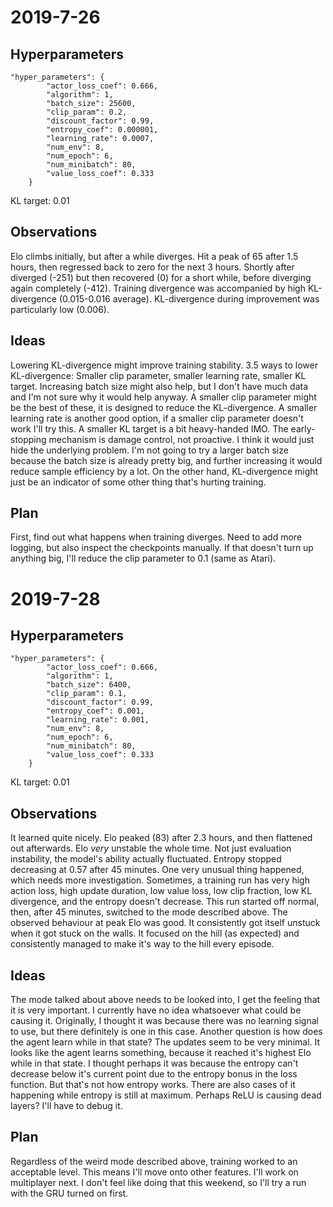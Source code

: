 # 2019-7-26
## Hyperparameters
```
"hyper_parameters": {
        "actor_loss_coef": 0.666,
        "algorithm": 1,
        "batch_size": 25600,
        "clip_param": 0.2,
        "discount_factor": 0.99,
        "entropy_coef": 0.000001,
        "learning_rate": 0.0007,
        "num_env": 8,
        "num_epoch": 6,
        "num_minibatch": 80,
        "value_loss_coef": 0.333
    }
```
KL target: 0.01

## Observations
Elo climbs initially, but after a while diverges.
Hit a peak of 65 after 1.5 hours, then regressed back to zero for the next 3 hours. Shortly after diverged (-251) but then recovered (0) for a short while, before diverging again completely (-412).
Training divergence was accompanied by high KL-divergence (0.015-0.016 average). KL-divergence during improvement was particularly low (0.006).

## Ideas
Lowering KL-divergence might improve training stability.
3.5 ways to lower KL-divergence: Smaller clip parameter, smaller learning rate, smaller KL target. Increasing batch size might also help, but I don't have much data and I'm not sure why it would help anyway.
A smaller clip parameter might be the best of these, it is designed to reduce the KL-divergence.
A smaller learning rate is another good option, if a smaller clip parameter doesn't work I'll try this.
A smaller KL target is a bit heavy-handed IMO. The early-stopping mechanism is damage control, not proactive. I think it would just hide the underlying problem.
I'm not going to try a larger batch size because the batch size is already pretty big, and further increasing it would reduce sample efficiency by a lot.
On the other hand, KL-divergence might just be an indicator of some other thing that's hurting training.

## Plan
First, find out what happens when training diverges.
Need to add more logging, but also inspect the checkpoints manually.
If that doesn't turn up anything big, I'll reduce the clip parameter to 0.1 (same as Atari).

# 2019-7-28
## Hyperparameters
```
"hyper_parameters": {
        "actor_loss_coef": 0.666,
        "algorithm": 1,
        "batch_size": 6400,
        "clip_param": 0.1,
        "discount_factor": 0.99,
        "entropy_coef": 0.001,
        "learning_rate": 0.001,
        "num_env": 8,
        "num_epoch": 6,
        "num_minibatch": 80,
        "value_loss_coef": 0.333
    }
```
KL target: 0.01

## Observations
It learned quite nicely.
Elo peaked (83) after 2.3 hours, and then flattened out afterwards.
Elo *very* unstable the whole time. Not just evaluation instability, the model's ability actually fluctuated.
Entropy stopped decreasing at 0.57 after 45 minutes.
One very unusual thing happened, which needs more investigation.
Sometimes, a training run has very high action loss, high update duration, low value loss, low clip fraction, low KL divergence, and the entropy doesn't decrease.
This run started off normal, then, after 45 minutes, switched to the mode described above.
The observed behaviour at peak Elo was good.
It consistently got itself unstuck when it got stuck on the walls.
It focused on the hill (as expected) and consistently managed to make it's way to the hill every episode.

## Ideas
The mode talked about above needs to be looked into, I get the feeling that it is very important.
I currently have no idea whatsoever what could be causing it.
Originally, I thought it was because there was no learning signal to use, but there definitely is one in this case.
Another question is how does the agent learn while in that state? The updates seem to be very minimal.
It looks like the agent learns something, because it reached it's highest Elo while in that state.
I thought perhaps it was because the entropy can't decrease below it's current point due to the entropy bonus in the loss function.
But that's not how entropy works. There are also cases of it happening while entropy is still at maximum.
Perhaps ReLU is causing dead layers?
I'll have to debug it.

## Plan
Regardless of the weird mode described above, training worked to an acceptable level.
This means I'll move onto other features.
I'll work on multiplayer next.
I don't feel like doing that this weekend, so I'll try a run with the GRU turned on first.